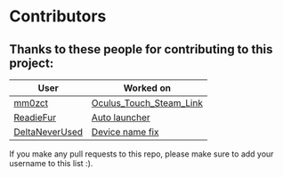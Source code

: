 # Contributors
## Thanks to these people for contributing to this project:
| User      | Worked on |
| --- | --- |
| [mm0zct](https://github.com/mm0zct/) | [Oculus_Touch_Steam_Link](https://github.com/mm0zct/Oculus_Touch_Steam_Link) |
| [ReadieFur](https://github.com/ReadieFur) | [Auto launcher](https://github.com/ReadieFur/OculusTouchSteamLink/tree/ovr_test-auto-launcher) |
| [DeltaNeverUsed](https://github.com/DeltaNeverUsed) | [Device name fix](https://github.com/mm0zct/Oculus_Touch_Steam_Link/issues/4) |

If you make any pull requests to this repo, please make sure to add your username to this list :).